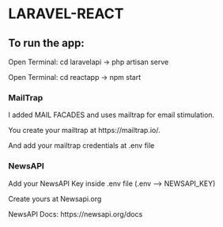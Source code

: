 # LARAVEL-REACT


## To run the app:
<p>Open Terminal: cd laravelapi -> php artisan serve</p>

<p>Open Terminal: cd reactapp -> npm start </p>


### MailTrap
<p>I added MAIL FACADES and uses mailtrap for email stimulation.</p>
<p>You create your mailtrap at https://mailtrap.io/.</p>
<p>And add your mailtrap credentials at .env file</p>


### NewsAPI
<p>Add your NewsAPI Key inside .env file (.env --> NEWSAPI_KEY)</p>
<p>Create yours at Newsapi.org</p>

<p>NewsAPI Docs: https://newsapi.org/docs  </p>
